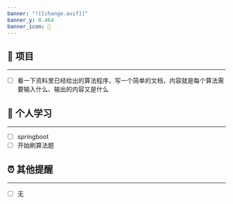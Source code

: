 ```yaml
---
banner: "![[change.avif]]"
banner_y: 0.464
banner_icon: 👊
---
```


## 🔨 项目
----
- [ ] 看一下资料里已经给出的算法程序，写一个简单的文档，内容就是每个算法需要输入什么、输出的内容又是什么

## 🏫 个人学习
----
- [ ] springboot
- [ ] 开始刷算法题

## ⏰ 其他提醒
---
- [ ] 无